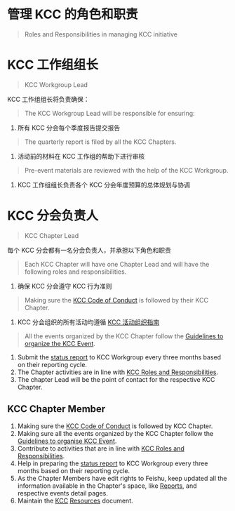 # 管理 KCC 的角色和职责

> Roles and Responsibilities in managing KCC initiative

# KCC 工作组组长

> KCC Workgroup Lead

KCC 工作组组长将负责确保：

> The KCC Workgroup Lead will be responsible for ensuring:

1.  所有 KCC 分会每个季度报告提交报告

> The quarterly report is filed by all the KCC Chapters.

1.  活动前的材料在 KCC 工作组的帮助下进行审核

> Pre-event materials are reviewed with the help of the KCC Workgroup.

1.  KCC 工作组组长负责各个 KCC 分会年度预算的总体规划与协调

# KCC 分会负责人

> KCC Chapter Lead

每个 KCC 分会都有一名分会负责人，并承担以下角色和职责

> Each KCC Chapter will have one Chapter Lead and will have the following roles and responsibilities.

1.  确保 KCC 分会遵守 KCC 行为准则

> Making sure the [KCC Code of Conduct][1] is followed by their KCC Chapter.

1.  KCC 分会组织的所有活动均遵循 [KCC 活动组织指南][2]

> All the events organized by the KCC Chapter follow the [Guidelines to organize the KCC Event][3].

1.  Submit the [status report][4] to KCC Workgroup every three months based on their reporting cycle.
2.  The Chapter activities are in line with [KCC Roles and Responsibilities][5].
3.  The chapter Lead will be the point of contact for the respective KCC Chapter.

## KCC Chapter Member

1.  Making sure the [KCC Code of Conduct][6] is followed by KCC Chapter.
2.  Making sure all the events organized by the KCC Chapter follow the [Guidelines to organise KCC Event][7].
3.  Contribute to activities that are in line with [KCC Roles and Responsibilities][8].
4.  Help in preparing the [status report][9] to KCC Workgroup every three months based on their reporting cycle.
5.  As the Chapter Members have edit rights to Feishu, keep updated all the information available in the Chapter's space, like [Reports][10], and respective events detail pages.
6.  Maintain the [KCC][11] [Resources][12] document.

[1]: https%3A%2F%2Fs.apache.org%2Falc-code-of-conduct
[2]: https%3A%2F%2Fkaiyuanshe.feishu.cn%2Fwiki%2FTu5HwtntSiP9l1ktZivcmkCondg
[3]: https%3A%2F%2Fkaiyuanshe.feishu.cn%2Fwiki%2FTu5HwtntSiP9l1ktZivcmkCondg
[4]: https%3A%2F%2Fkaiyuanshe.feishu.cn%2Fwiki%2FZESzwfFzWiGB2GkmvDUcVeHqnhf
[5]: https%3A%2F%2Fkaiyuanshe.feishu.cn%2Fwiki%2FZ3RkwuyEgirtrAklUqVcSyjCnhQ%23M2ANdDjzFoi0jBxcGwHceHU8nkd
[6]: https%3A%2F%2Fkaiyuanshe.feishu.cn%2Fwiki%2FZ3RkwuyEgirtrAklUqVcSyjCnhQ%23LbkTd1nL1oody7xWkeScDgf5nPe
[7]: https%3A%2F%2Fkaiyuanshe.feishu.cn%2Fwiki%2FTu5HwtntSiP9l1ktZivcmkCondg
[8]: https%3A%2F%2Fkaiyuanshe.feishu.cn%2Fwiki%2FZ3RkwuyEgirtrAklUqVcSyjCnhQ%23M2ANdDjzFoi0jBxcGwHceHU8nkd
[9]: https%3A%2F%2Fkaiyuanshe.feishu.cn%2Fwiki%2FZESzwfFzWiGB2GkmvDUcVeHqnhf
[10]: https%3A%2F%2Fkaiyuanshe.feishu.cn%2Fwiki%2FZESzwfFzWiGB2GkmvDUcVeHqnhf
[11]: https%3A%2F%2Fkaiyuanshe.feishu.cn%2Fwiki%2FHSGhwutqNie4nXkere9cuedJn1L
[12]: https%3A%2F%2Fkaiyuanshe.feishu.cn%2Fwiki%2FHSGhwutqNie4nXkere9cuedJn1L